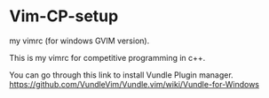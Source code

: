 # Vim-CP-setup
my vimrc (for windows GVIM version).

This is my vimrc for competitive programming in c++.

You can go through this link to install Vundle Plugin manager.
https://github.com/VundleVim/Vundle.vim/wiki/Vundle-for-Windows
